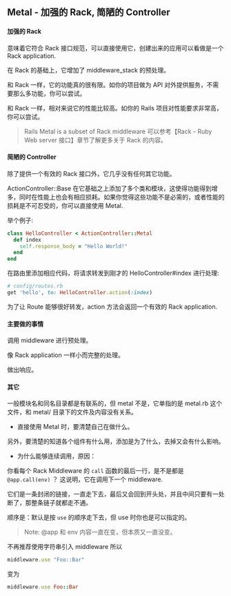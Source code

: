 ## Metal - 加强的 Rack, 简陋的 Controller

#### 加强的 Rack

意味着它符合 Rack 接口规范，可以直接使用它，创建出来的应用可以看做是一个 Rack application.

在 Rack 的基础上，它增加了 middleware_stack 的预处理。

和 Rack 一样，它的功能真的很有限。如你的项目做为 API 对外提供服务，不需要那么多功能，你可以尝试。

和 Rack 一样，相对来说它的性能比较高。如你的 Rails 项目对性能要求非常高，你可以尝试。

> Rails Metal is a subset of Rack middleware 可以参考【Rack - Ruby Web server 接口】章节了解更多关于 Rack 的内容。

#### 简陋的 Controller

除了提供一个有效的 Rack 接口外，它几乎没有任何其它功能。

ActionController::Base 在它基础之上添加了多个类和模块，这使得功能得到增多，同时在性能上也会有相应损耗。如果你觉得这些功能不是必需的，或者性能的损耗是不可忍受的，你可以直接使用 Metal.

举个例子:

```ruby
class HelloController < ActionController::Metal
  def index
    self.response_body = "Hello World!"
  end
end
```

在路由里添加相应代码，将请求转发到刚才的 HelloController#index 进行处理:

```ruby
# config/routes.rb
get 'hello', to: HelloController.action(:index)
```

为了让 Route 能够很好转发，action 方法会返回一个有效的 Rack application.

#### 主要做的事情

调用 middleware 进行预处理。

像 Rack application 一样小而完整的处理。

做出响应。

#### 其它

一般模块名和同名目录都是有联系的，但 metal 不是，它单指的是 metal.rb 这个文件，和 metal/ 目录下的文件及内容没有关系。

- 直接使用 Metal 时，要清楚自己在做什么。

另外，要清楚的知道各个组件有什么用，添加是为了什么，去掉又会有什么影响。

- 为什么能够连续调用，原因：

你看每个 Rack Middleware 的 `call` 函数的最后一行，是不是都是 `@app.call(env)` ？
这说明，它在调用下一个 middleware.

它们是一条封闭的链接，一直走下去，最后又会回到开头处，并且中间只要有一处断了，那整条链子就都走不通。

顺序是：默认是按 `use` 的顺序走下去，但 use 时你也是可以指定的。

> Note: @app 和 env 内容一直在变，但本质又一直没变。

不再推荐使用字符串引入 middleware 所以

```ruby
middleware.use "Foo::Bar"
```

变为

```ruby
middleware.use Foo::Bar
```
